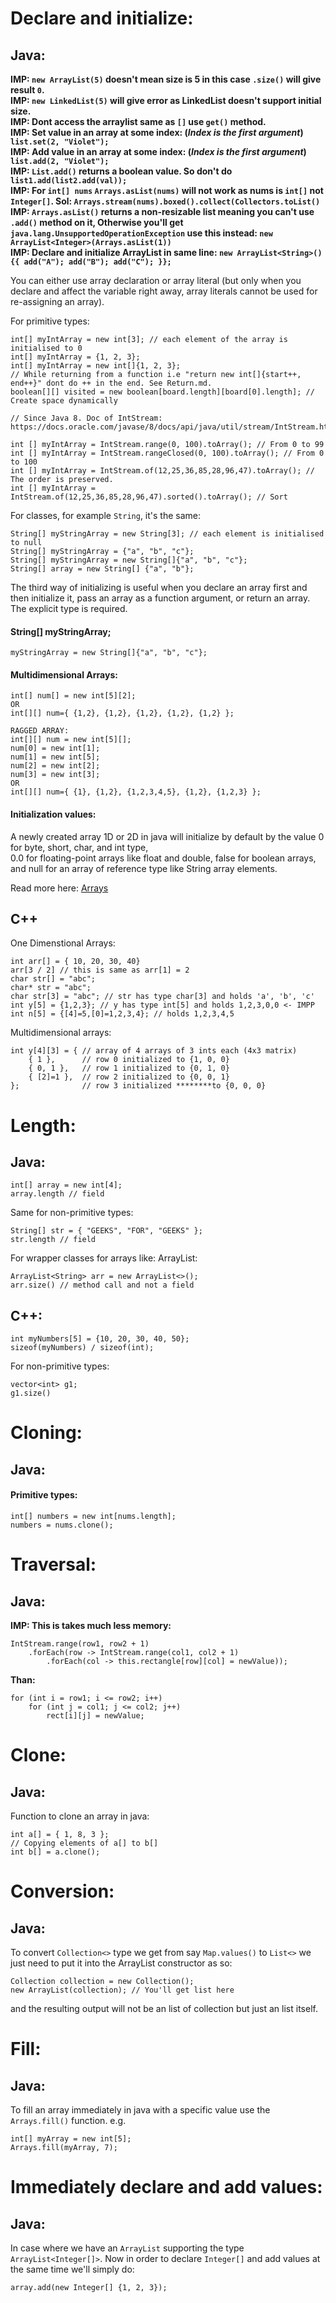 Declare and initialize:
================================================

Java:
------------------------------------------------

**IMP: ```new ArrayList(5)``` doesn't mean size is 5 in this case ```.size()``` will give result ```0```.** <br>
**IMP: ```new LinkedList(5)``` will give error as LinkedList doesn't support initial size.** <br>
**IMP: Dont access the arraylist same as ```[]``` use ```get()``` method.** <br>
**IMP: Set value in an array at some index: (_Index is the first argument_) ```list.set(2, "Violet");```** <br>
**IMP: Add value in an array at some index: (_Index is the first argument_) ```list.add(2, "Violet");```** <br>
**IMP: ```List.add()``` returns a boolean value. So don't do ```list1.add(list2.add(val));```** <br>
**IMP: For ```int[] nums``` ```Arrays.asList(nums)``` will not work as nums is ```int[]``` not ```Integer[]```. Sol: ```Arrays.stream(nums).boxed().collect(Collectors.toList()```** <br>
**IMP: ```Arrays.asList()``` returns a non-resizable list meaning you can't use ```.add()``` method on it, Otherwise you'll get ```java.lang.UnsupportedOperationException``` use this instead: ```new ArrayList<Integer>(Arrays.asList(1))```** <br>
**IMP: Declare and initialize ArrayList in same line: ```new ArrayList<String>() {{ add("A"); add("B"); add("C"); }};```** <br>

You can either use array declaration or array literal (but only when you declare and affect the variable right away, array literals cannot be used for re-assigning an array).

For primitive types:
```
int[] myIntArray = new int[3]; // each element of the array is initialised to 0
int[] myIntArray = {1, 2, 3};
int[] myIntArray = new int[]{1, 2, 3}; 
// While returning from a function i.e "return new int[]{start++, end++}" dont do ++ in the end. See Return.md.
boolean[][] visited = new boolean[board.length][board[0].length]; // Create space dynamically

// Since Java 8. Doc of IntStream: https://docs.oracle.com/javase/8/docs/api/java/util/stream/IntStream.html

int [] myIntArray = IntStream.range(0, 100).toArray(); // From 0 to 99
int [] myIntArray = IntStream.rangeClosed(0, 100).toArray(); // From 0 to 100
int [] myIntArray = IntStream.of(12,25,36,85,28,96,47).toArray(); // The order is preserved.
int [] myIntArray = IntStream.of(12,25,36,85,28,96,47).sorted().toArray(); // Sort 
```

For classes, for example ```String```, it's the same:

```
String[] myStringArray = new String[3]; // each element is initialised to null
String[] myStringArray = {"a", "b", "c"};
String[] myStringArray = new String[]{"a", "b", "c"};
String[] array = new String[] {"a", "b"};
```

The third way of initializing is useful when you declare an array first and then initialize it, pass an array as a function argument, or return an array. The explicit type is required.

#### String[] myStringArray;
```
myStringArray = new String[]{"a", "b", "c"};
```

#### Multidimensional Arrays:
```
int[] num[] = new int[5][2];
OR
int[][] num={ {1,2}, {1,2}, {1,2}, {1,2}, {1,2} };
```
```
RAGGED ARRAY:
int[][] num = new int[5][];
num[0] = new int[1];
num[1] = new int[5];
num[2] = new int[2];
num[3] = new int[3];
OR
int[][] num={ {1}, {1,2}, {1,2,3,4,5}, {1,2}, {1,2,3} };
```

#### Initialization values:

A newly created array 1D or 2D in java will initialize by default by the value 0 for byte, short, char, and int type, <br>
0.0 for floating-point arrays like float and double, false for boolean arrays, and null for an array of reference type like String array elements.

Read more here: [Arrays](https://www.java67.com/2014/10/how-to-create-and-initialize-two-dimensional-array-java-example.html#ixzz7tyOZQ8FD)

C++
------------------------------------------------

One Dimenstional Arrays:

```
int arr[] = { 10, 20, 30, 40}
arr[3 / 2] // this is same as arr[1] = 2
char str[] = "abc";
char* str = "abc";
char str[3] = "abc"; // str has type char[3] and holds 'a', 'b', 'c'
int y[5] = {1,2,3}; // y has type int[5] and holds 1,2,3,0,0 <- IMPP
int n[5] = {[4]=5,[0]=1,2,3,4}; // holds 1,2,3,4,5
```

Multidimensional arrays:
```
int y[4][3] = { // array of 4 arrays of 3 ints each (4x3 matrix)
    { 1 },      // row 0 initialized to {1, 0, 0}
    { 0, 1 },   // row 1 initialized to {0, 1, 0}
    { [2]=1 },  // row 2 initialized to {0, 0, 1}
};              // row 3 initialized ********to {0, 0, 0}
```

Length:
================================================

Java:
------------------------------------------------

```
int[] array = new int[4];
array.length // field
```

Same for non-primitive types:
```
String[] str = { "GEEKS", "FOR", "GEEKS" };
str.length // field
```

For wrapper classes for arrays like: ArrayList:
```
ArrayList<String> arr = new ArrayList<>();
arr.size() // method call and not a field
```

C++:
------------------------------------------------

```
int myNumbers[5] = {10, 20, 30, 40, 50};
sizeof(myNumbers) / sizeof(int);
```

For non-primitive types:
```
vector<int> g1;
g1.size()
```

Cloning:
================================================

Java:
------------------------------------------------

#### Primitive types:
```
int[] numbers = new int[nums.length];
numbers = nums.clone();
```


Traversal:
================================================

Java:
------------------------------------------------

**IMP: This is takes much less memory:**
```
IntStream.range(row1, row2 + 1)
    .forEach(row -> IntStream.range(col1, col2 + 1)
        .forEach(col -> this.rectangle[row][col] = newValue));
```
**Than:**
```
for (int i = row1; i <= row2; i++)
    for (int j = col1; j <= col2; j++)
        rect[i][j] = newValue;
```

Clone:
================================================

Java:
------------------------------------------------

Function to clone an array in java:

```
int a[] = { 1, 8, 3 };
// Copying elements of a[] to b[]
int b[] = a.clone();
```

Conversion:
================================================

Java:
------------------------------------------------

To convert ```Collection<>``` type we get from say ```Map.values()``` to ```List<>``` we just need to put it into the ArrayList constructor as so:
```
Collection collection = new Collection();
new ArrayList(collection); // You'll get list here
```
and the resulting output will not be an list of collection but just an list itself. 

Fill:
================================================

Java:
------------------------------------------------

To fill an array immediately in java with a specific value use the ```Arrays.fill()``` function. e.g.

```
int[] myArray = new int[5];
Arrays.fill(myArray, 7);
```

Immediately declare and add values:
================================================

Java:
------------------------------------------------

In case where we have an ```ArrayList``` supporting the type ```ArrayList<Integer[]>```. Now in order to declare ```Integer[]``` and add values at the same time we'll simply do:

```
array.add(new Integer[] {1, 2, 3});
```
